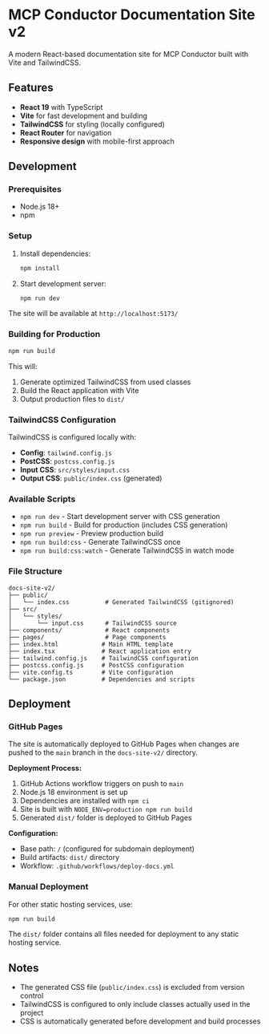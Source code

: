 # MCP Conductor Documentation Site v2

A modern React-based documentation site for MCP Conductor built with Vite and TailwindCSS.

## Features

- **React 19** with TypeScript
- **Vite** for fast development and building
- **TailwindCSS** for styling (locally configured)
- **React Router** for navigation
- **Responsive design** with mobile-first approach

## Development

### Prerequisites

- Node.js 18+
- npm

### Setup

1. Install dependencies:
   ```bash
   npm install
   ```

2. Start development server:
   ```bash
   npm run dev
   ```

The site will be available at `http://localhost:5173/`

### Building for Production

```bash
npm run build
```

This will:
1. Generate optimized TailwindCSS from used classes
2. Build the React application with Vite
3. Output production files to `dist/`

### TailwindCSS Configuration

TailwindCSS is configured locally with:

- **Config**: `tailwind.config.js`
- **PostCSS**: `postcss.config.js`  
- **Input CSS**: `src/styles/input.css`
- **Output CSS**: `public/index.css` (generated)

### Available Scripts

- `npm run dev` - Start development server with CSS generation
- `npm run build` - Build for production (includes CSS generation)
- `npm run preview` - Preview production build
- `npm run build:css` - Generate TailwindCSS once
- `npm run build:css:watch` - Generate TailwindCSS in watch mode

### File Structure

```
docs-site-v2/
├── public/
│   └── index.css          # Generated TailwindCSS (gitignored)
├── src/
│   └── styles/
│       └── input.css      # TailwindCSS source
├── components/            # React components
├── pages/                 # Page components
├── index.html            # Main HTML template
├── index.tsx             # React application entry
├── tailwind.config.js    # TailwindCSS configuration
├── postcss.config.js     # PostCSS configuration
├── vite.config.ts        # Vite configuration
└── package.json          # Dependencies and scripts
```

## Deployment

### GitHub Pages

The site is automatically deployed to GitHub Pages when changes are pushed to the `main` branch in the `docs-site-v2/` directory.

**Deployment Process:**
1. GitHub Actions workflow triggers on push to `main`
2. Node.js 18 environment is set up
3. Dependencies are installed with `npm ci`
4. Site is built with `NODE_ENV=production npm run build`
5. Generated `dist/` folder is deployed to GitHub Pages

**Configuration:**
- Base path: `/` (configured for subdomain deployment)
- Build artifacts: `dist/` directory
- Workflow: `.github/workflows/deploy-docs.yml`

### Manual Deployment

For other static hosting services, use:

```bash
npm run build
```

The `dist/` folder contains all files needed for deployment to any static hosting service.

## Notes

- The generated CSS file (`public/index.css`) is excluded from version control
- TailwindCSS is configured to only include classes actually used in the project
- CSS is automatically generated before development and build processes
